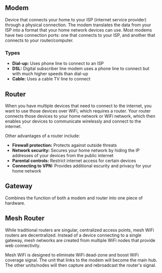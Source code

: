 ## Modem

Device that connects your home to your ISP (internet service provider) through a physical connection. The modem translates the data from your ISP into a format that your home network devices can use. Most modems have two connection ports: one that connects to your ISP, and another that connects to your router/computer.

### Types

- **Dial-up:** Uses phone line to connect to an ISP
- **DSL:** Digital subscriber line modem uses a phone line to connect but with much higher speeds than dial-up
- **Cable:** Uses a cable TV line to connect

## Router

When you have multiple devices that need to connect to the internet, you want to use those devices over WiFi, which requires a router. Your router connects those devices to your home network or WiFi network, which then enables your devices to communicate wirelessly and connect to the internet.

Other advantages of a router include:

- **Firewall protection:** Protects against outside threats
- **Network security:** Secures your home network by hiding the IP addresses of your devices from the public internet
- **Parental controls:** Restrict internet access for certain devices
- **Connecting to VPN:** Provides additional escurity and privacy for your home network

## Gateway

Combines the function of both a modem and router into one piece of hardware.

## Mesh Router

While traditional routers are singular, centralized access points, mesh WiFi routers are decentralized. Instead of a device connecting to a single gateway, mesh networks are created from multiple WiFi nodes that provide web connectivity.

Mesh WiFi is designed to eliminate WiFi dead-zone and boost WiFi coverage signal. The unit that links to the modem will become the main hub. The other units/nodes will then capture and rebroadcast the router's signal.
